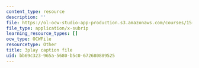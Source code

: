 ```yaml
---
content_type: resource
description: ''
file: https://ol-ocw-studio-app-production.s3.amazonaws.com/courses/15-031j-energy-decisions-markets-and-policies-spring-2012/bb69c323965a5680b5c0672680889525_ruRaCsL9tpQ.vtt
file_type: application/x-subrip
learning_resource_types: []
ocw_type: OCWFile
resourcetype: Other
title: 3play caption file
uid: bb69c323-965a-5680-b5c0-672680889525
---
```

